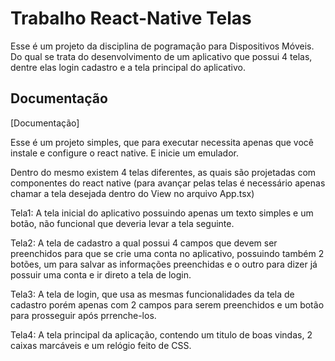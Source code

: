 # Trabalho React-Native Telas

Esse é um projeto da disciplina de pogramação para Dispositivos Móveis. Do qual se trata do desenvolvimento de um aplicativo que possui 4 telas, dentre elas login cadastro e a tela principal do aplicativo.


## Documentação

[Documentação]

Esse é um projeto simples, que para executar necessita apenas que você instale e configure o react native. E inicie um emulador.


Dentro do mesmo existem 4 telas diferentes, as quais são projetadas com componentes do react native
(para avançar pelas telas é necessário apenas chamar a tela desejada dentro do View no arquivo App.tsx)

Tela1: A tela inicial do aplicativo possuindo apenas um texto simples e um botão, não funcional que deveria levar a tela seguinte.

Tela2: A tela de cadastro a qual possui 4 campos que devem ser preenchidos para que se crie uma conta no aplicativo, possuindo também 2 botões, um para salvar as informações preenchidas e o outro para dizer já possuir uma conta e ir direto a tela de login.

Tela3: A tela de login, que usa as mesmas funcionalidades da tela de cadastro porém apenas com 2 campos para serem preenchidos e um botão para prosseguir após prrenche-los.

Tela4: A tela principal da aplicação, contendo um titulo de boas vindas, 2 caixas marcáveis e um relógio feito de CSS.
